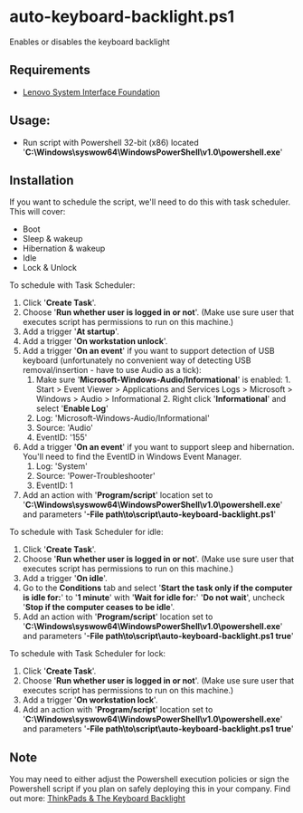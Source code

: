 # auto-keyboard-backlight.ps1
Enables or disables the keyboard backlight

## Requirements
- [Lenovo System Interface Foundation](https://pcsupport.lenovo.com/es/es/downloads/ds105970-lenovo-system-interface-foundation-for-windows-10-32-bit-64-bit-thinkpad-thinkcentre-ideapad-ideacentre-thinkstation)

## Usage:
- Run script with Powershell 32-bit (x86) located '**C:\Windows\syswow64\WindowsPowerShell\v1.0\powershell.exe**'

## Installation
If you want to schedule the script, we'll need to do this with task scheduler. This will cover:
- Boot
- Sleep & wakeup
- Hibernation & wakeup
- Idle
- Lock & Unlock

To schedule with Task Scheduler:
1. Click '**Create Task**'.
2. Choose '**Run whether user is logged in or not**'. (Make use sure user that executes script has permissions to run on this machine.)
3. Add a trigger '**At startup**'.
4. Add a trigger '**On workstation unlock**'.
5. Add a trigger '**On an event**' if you want to support detection of USB keyboard (unfortunately no convenient way of detecting USB removal/insertion - have to use Audio as a tick):
    1. Make sure '**Microsoft-Windows-Audio/Informational**' is enabled:
            1. Start > Event Viewer > Applications and Services Logs > Microsoft > Windows > Audio > Informational
            2. Right click '**Informational**' and select '**Enable Log**'
    3. Log: 'Microsoft-Windows-Audio/Informational'
    4. Source: 'Audio'
    5. EventID: '155'
6. Add a trigger '**On an event**' if you want to support sleep and hibernation. You'll need to find the EventID in Windows Event Manager.
    1. Log: 'System'
    2. Source: 'Power-Troubleshooter'
    3. EventID: 1
7. Add an action with '**Program/script**' location set to '**C:\Windows\syswow64\WindowsPowerShell\v1.0\powershell.exe**' and parameters '**-File path\to\script\auto-keyboard-backlight.ps1**'

To schedule with Task Scheduler for idle:
1. Click '**Create Task**'.
2. Choose '**Run whether user is logged in or not**'. (Make use sure user that executes script has permissions to run on this machine.)
3. Add a trigger '**On idle**'.
4. Go to the **Conditions** tab and select '**Start the task only if the computer is idle for:**' to '**1 minute**' with '**Wait for idle for:**' '**Do not wait**', uncheck '**Stop if the computer ceases to be idle**'.
5. Add an action with '**Program/script**' location set to '**C:\Windows\syswow64\WindowsPowerShell\v1.0\powershell.exe**' and parameters '**-File path\to\script\auto-keyboard-backlight.ps1 true**'

To schedule with Task Scheduler for lock:
1. Click '**Create Task**'.
2. Choose '**Run whether user is logged in or not**'. (Make use sure user that executes script has permissions to run on this machine.)
3. Add a trigger '**On workstation lock**'.
5. Add an action with '**Program/script**' location set to '**C:\Windows\syswow64\WindowsPowerShell\v1.0\powershell.exe**' and parameters '**-File path\to\script\auto-keyboard-backlight.ps1 true**'

## Note
You may need to either adjust the Powershell execution policies or sign the Powershell script if you plan on safely deploying this in your company. Find out more: [ThinkPads & The Keyboard Backlight](https://selfo.io/posts/linux-increase-swapfile.html)

